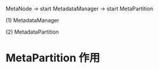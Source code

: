 

MetaNode -> start MetadataManager -> start MetaPartition



(1) MetadataManager



(2) MetadataPartition

# MetaPartition 作用

